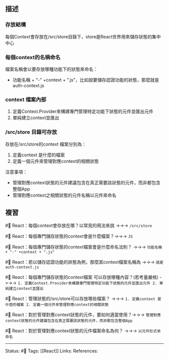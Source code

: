 ## 描述


### 存放結構
每個Context會存放在/src/store目錄下，store是React世界用來儲存狀態的集中中心


### 每個context的名稱命名

檔案名稱會以要存放哪種功能下的狀態來命名：
- 功能名稱 + "-" +context + ".js"，比如說要儲存認證功能的狀態，那麼就是auth-context.js

### context 檔案內部
1. 定義Context.Provider來構建專門管理特定功能下狀態的元件並匯出元件
2. 單純建立context並匯出



### /src/store 目錄可存放
存放在/src/store的context 檔案分別為：
1. 定義context 是什麼的檔案
2. 定義一個元件來管理對應context的相關狀態

注意事項：
- 管理對應context狀態的元件建議包含在真正需要該狀態的元件，而非都包含整個App
- 管理對應context之相關狀態的元件名稱以元件來命名


## 複習

#🧠 React：每個context會存放在哪？以常見的用法來說 ->->-> `/src/store`
<!--SR:!2022-10-11,10,250-->

#🧠 React：每個專門儲存狀態的context會是什麼檔案？->->-> `JS`
<!--SR:!2022-10-10,9,250-->

#🧠 React：每個專門儲存狀態的context檔案會是什麼命名法則？ ->->-> `功能名稱 + "-" +context + ".js"`
<!--SR:!2022-10-29,20,250-->


#🧠 React：若以儲存認證功能的狀態為例，那麼其context檔案名稱為 ->->-> `就是auth-context.js`
<!--SR:!2022-10-11,10,250-->


#🧠 React：每個專門儲存狀態的context檔案 可以存放哪種內容？(若考量嚴格) ->->-> `1. 定義Context.Provider來構建專門管理特定功能下狀態的元件並匯出元件 2. 單純建立context並匯出`
<!--SR:!2022-10-11,10,250-->

#🧠 React：管理狀態的/src/store可以存放哪些檔案？ ->->-> `1. 定義context 是什麼的檔案 2. 定義一個元件來管理對應context的相關狀態`
<!--SR:!2022-10-11,10,250-->


#🧠 React：對於管理對應context狀態的元件，要如何適當使用？->->-> `管理對應context狀態的元件建議包含在真正需要該狀態的元件，而非都包含整個App`
<!--SR:!2022-10-10,9,250-->

#🧠 React：對於管理對應context狀態的元件檔案命名為何？ ->->-> `以元件形式來命名`
<!--SR:!2022-10-26,17,250-->

---
Status: #🌱 
Tags:
[[React]]
Links:
References: